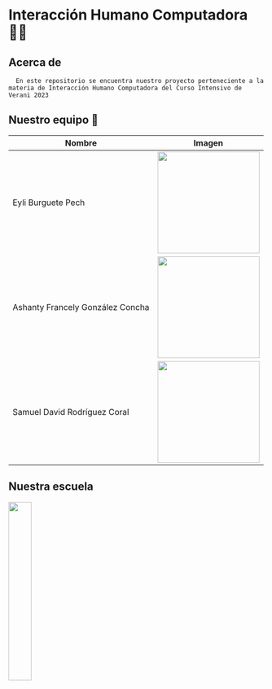 # Interacción Humano Computadora 👩‍💻
## Acerca de
```
  En este repositorio se encuentra nuestro proyecto perteneciente a la materia de Interacción Humano Computadora del Curso Intensivo de Verani 2023
```
## Nuestro equipo 👥
| Nombre  | Imagen |
| ------------- | ------------- |
| Eyli Burguete Pech | <img width=200px src="https://github.com/asha-gc/hciproyect/assets/56806594/0539c122-2236-4316-9697-e58adefc329e">|
| Ashanty Francely González Concha  |<img width=200px src="https://github.com/asha-gc/hciproyect/assets/56806594/3ebc08ce-e05a-4bf5-98b2-321177531e1c">  |
| Samuel David Rodríguez Coral  | <img width=200px src="https://github.com/asha-gc/hciproyect/assets/56806594/3e445600-c2da-4796-961b-daa0b15cbf69"> |
## Nuestra escuela
<img width=30% src="https://upload.wikimedia.org/wikipedia/commons/8/8e/UADY_logo.svg">
